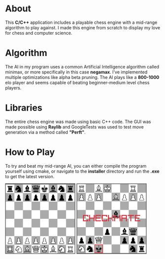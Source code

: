 # About

This **C/C++** application includes a playable chess engine with a mid-range algorithm to play against. I made this engine from scratch to display my love for chess and computer science.

# Algorithm

The AI in my program uses a common Artificial Intelligence algorithm called minimax, or more specifically in this case **negamax**. I've implemented multiple optimizations like alpha beta pruning. The AI plays like a **800-1000** elo player and seems capable of beating beginner-medium level chess players.

# Libraries

The entire chess engine was made using basic C++ code. The GUI was made possible using **Raylib** and GoogleTests was used to test move generation via a method called **"Perft"**.

# How to Play

To try and beat my mid-range AI, you can either compile the program yourself using cmake, or navigate to the **installer** directory and run the **.exe** to get the latest version.

<p>
  <img src="/res/readme_board.jpg" width="45%">
  <img src="/res/readme_mate.jpg" width="45%">
</p>